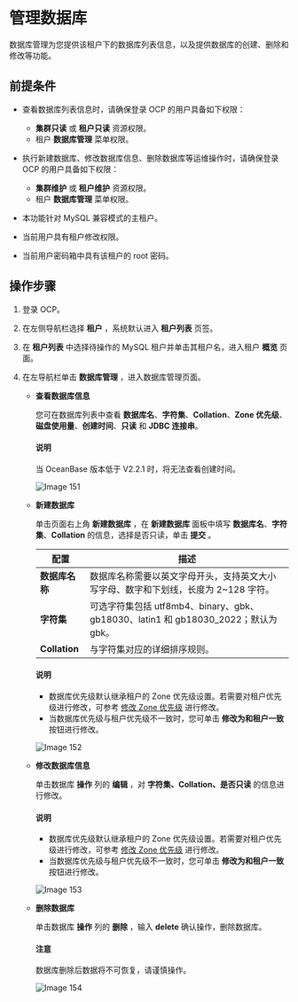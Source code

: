 # 管理数据库

数据库管理为您提供该租户下的数据库列表信息，以及提供数据库的创建、删除和修改等功能。

## 前提条件

* 查看数据库列表信息时，请确保登录 OCP 的用户具备如下权限：

  * **集群只读** 或 **租户只读** 资源权限。
  * 租户 **数据库管理** 菜单权限。

* 执行新建数据库、修改数据库信息、删除数据库等运维操作时，请确保登录 OCP 的用户具备如下权限：

  * **集群维护** 或 **租户维护** 资源权限。
  * 租户 **数据库管理** 菜单权限。

* 本功能针对 MySQL 兼容模式的主租户。

* 当前用户具有租户修改权限。

* 当前用户密码箱中具有该租户的 root 密码。

## 操作步骤

1. 登录 OCP。

2. 在左侧导航栏选择 **租户** ，系统默认进入 **租户列表** 页签。

3. 在 **租户列表** 中选择待操作的 MySQL 租户并单击其租户名，进入租户 **概览** 页面。

4. 在左导航栏单击 **数据库管理** ，进入数据库管理页面。

   * **查看数据库信息**

     您可在数据库列表中查看 **数据库名**、**字符集**、**Collation**、**Zone 优先级**、**磁盘使用量**、**创建时间**、**只读** 和 **JDBC 连接串**。

     <main id="notice" type='explain'>
     <h4>说明</h4>
     <p>当 OceanBase 版本低于 V2.2.1 时，将无法查看创建时间。</p>
     </main>

     ![Image 151](https://help-static-aliyun-doc.aliyuncs.com/assets/img/zh-CN/0756189461/p429268.png)

   * **新建数据库**

     单击页面右上角 **新建数据库** ，在 **新建数据库** 面板中填写 **数据库名**、**字符集**、**Collation** 的信息，选择是否只读，单击 **提交** 。

     |    **配置**     | **描述** |
     |---------------|---|
     | **数据库名称**       | 数据库名称需要以英文字母开头，支持英文大小写字母、数字和下划线，长度为 2\~128 字符。 |
     | **字符集**    |可选字符集包括 utf8mb4、binary、gbk、gb18030、latin1 和 gb18030_2022；默认为 gbk。 |
     | **Collation** | 与字符集对应的详细排序规则。 |

     <main id="notice" type='explain'>
     <h4>说明</h4>
     <ul>
     <li>数据库优先级默认继承租户的 Zone 优先级设置。若需要对租户优先级进行修改，可参考 <a href="600.manage-a-tenant/670.modify-a-zone-priority.md">修改 Zone 优先级</a> 进行修改。</li>
     <li>当数据库优先级与租户优先级不一致时，您可单击 <strong>修改为和租户一致</strong> 按钮进行修改。</li>
     </ul>
     </main>

     ![Image 152](https://obbusiness-private.oss-cn-shanghai.aliyuncs.com/doc/img/ocp/%E6%96%B0%E5%BB%BA%E6%95%B0%E6%8D%AE%E5%BA%93.png)

   * **修改数据库信息**

     单击数据库 **操作** 列的 **编辑** ，对 **字符集、Collation、是否只读** 的信息进行修改。

     <main id="notice" type='explain'>
     <h4>说明</h4>
     <ul>
     <li>数据库优先级默认继承租户的 Zone 优先级设置。若需要对租户优先级进行修改，可参考 <a href="600.manage-a-tenant/670.modify-a-zone-priority.md">修改 Zone 优先级</a> 进行修改。</li>
     <li>当数据库优先级与租户优先级不一致时，您可单击 <strong>修改为和租户一致</strong> 按钮进行修改。</li>
     </ul>
     </main>

     ![Image 153](https://obbusiness-private.oss-cn-shanghai.aliyuncs.com/doc/img/ocp/%E7%BC%96%E8%BE%91%E6%95%B0%E6%8D%AE%E5%BA%93.png)

   * **删除数据库**

     单击数据库 **操作** 列的 **删除** ，输入 **delete** 确认操作，删除数据库。

     <main id="notice" type='notice'>
     <h4>注意</h4>
     <p>数据库删除后数据将不可恢复，请谨慎操作。</p>
     </main>

     ![Image 154](https://help-static-aliyun-doc.aliyuncs.com/assets/img/zh-CN/9656189461/p429274.png)

